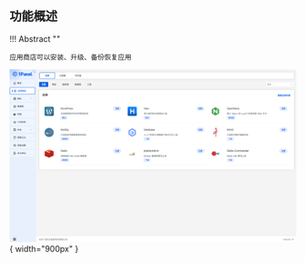 ## 功能概述

!!! Abstract ""
    
    应用商店可以安装、升级、备份恢复应用

![img.png](../../img/app/appstore.png){ width="900px" }
